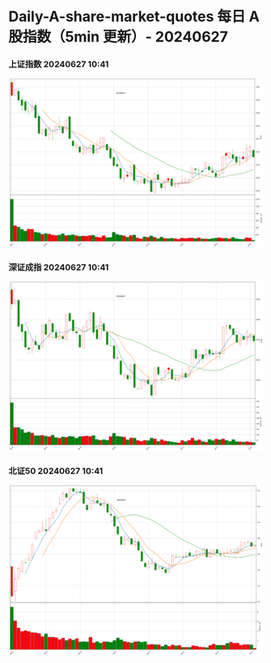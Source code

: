 
# Daily-A-share-market-quotes 每日 A 股指数（5min 更新）- 20240627

### 上证指数 20240627 10:41
![](./fig/2024/6/20240627-sh000001.png)

### 深证成指 20240627 10:41
![](./fig/2024/6/20240627-sz399001.png)

### 北证50 20240627 10:41
![](./fig/2024/6/20240627-bj899050.png)
